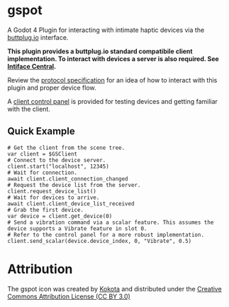 # gspot
A Godot 4 Plugin for interacting with intimate haptic devices via the [buttplug.io](https://buttplug.io/) interface.

**This plugin provides a buttplug.io standard compatibile client implementation. To interact with devices a server is also required. See [Intiface Central](https://intiface.com/central/).**

Review the [protocol specification](https://buttplug-spec.docs.buttplug.io/docs/spec) for an idea of how to interact with this plugin and proper device flow.

A [client control panel](addons/gspot/ui/gscontrol_panel.tscn) is provided for testing devices and getting familiar with the client.

## Quick Example
```gdscript
# Get the client from the scene tree.
var client = $GSClient
# Connect to the device server.
client.start("localhost", 12345)
# Wait for connection.
await client.client_connection_changed
# Request the device list from the server.
client.request_device_list()
# Wait for devices to arrive.
await client.client_device_list_received
# Grab the first device.
var device = client.get_device(0)
# Send a vibration command via a scalar feature. This assumes the device supports a Vibrate feature in slot 0.
# Refer to the control panel for a more robust implementation.
client.send_scalar(device.device_index, 0, "Vibrate", 0.5)
```

# Attribution
The gspot icon was created by [Kokota](https://thenounproject.com/kokota.icon/) and distributed under the [Creative Commons Attribution License (CC BY 3.0)](https://creativecommons.org/licenses/by/3.0/)
